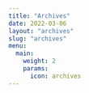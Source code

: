 ```yaml
---
title: "Archives"
date: 2022-03-06
layout: "archives"
slug: "archives"
menu:
  main:
    weight: 2
    params: 
      icon: archives
---
```

